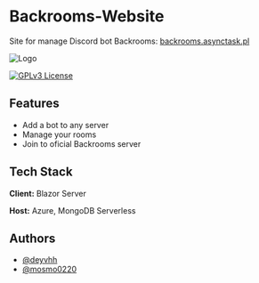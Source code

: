 # Backrooms-Website

Site for manage Discord bot Backrooms: [backrooms.asynctask.pl](https://backrooms.asynctask.pl/)

![Logo](logo_link)

[![GPLv3 License](https://img.shields.io/badge/License-GPL%20v3-yellow.svg)](https://opensource.org/licenses/)

## Features

- Add a bot to any server
- Manage your rooms
- Join to oficial Backrooms server

## Tech Stack

**Client:** Blazor Server

**Host:** Azure, MongoDB Serverless

## Authors

- [@deyvhh](https://github.com/deyvhh)
- [@mosmo0220](https://github.com/mosmo0220)
